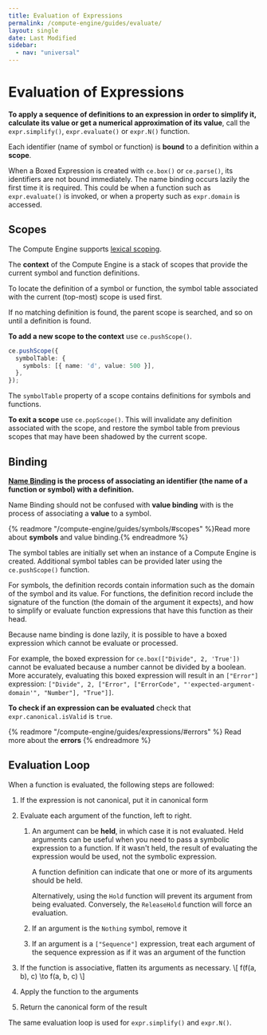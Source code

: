 ```yaml
---
title: Evaluation of Expressions
permalink: /compute-engine/guides/evaluate/
layout: single
date: Last Modified
sidebar:
  - nav: "universal"
---
```


# Evaluation of Expressions

**To apply a sequence of definitions to an expression in order to
simplify it, calculate its value or get a numerical approximation of its value**, 
call the `expr.simplify()`, `expr.evaluate()` or `expr.N()` function.

Each identifier (name of symbol or function) is **bound** to a definition 
within a **scope**.

When a Boxed Expression is created with `ce.box()` or `ce.parse()`, its
identifiers are not bound immediately. The name binding occurs lazily the 
first time it is required. This could be when a function such as 
`expr.evaluate()` is invoked, or when a property such as `expr.domain` 
is accessed.

## Scopes

The Compute Engine supports
[lexical scoping](<https://en.wikipedia.org/wiki/Scope_(computer_science)>).

The **context** of the Compute Engine is a stack of scopes that provide the
current symbol and function definitions.

To locate the definition of a symbol or function, the symbol table associated
with the current (top-most) scope is used first.

If no matching definition is found, the parent scope is searched, and so on
until a definition is found.

**To add a new scope to the context** use `ce.pushScope()`.

```ts
ce.pushScope({
  symbolTable: {
    symbols: [{ name: 'd', value: 500 }],
  },
});
```

The `symbolTable` property of a scope contains definitions for symbols and
functions.

**To exit a scope** use `ce.popScope()`. This will invalidate any definition
associated with the scope, and restore the symbol table from previous scopes
that may have been shadowed by the current scope.


## Binding

**[Name Binding](https://en.wikipedia.org/wiki/Name_binding) is the process of
associating an identifier (the name of a function or symbol) with a definition.**

Name Binding should not be confused with **value binding** with is the process
of associating a **value** to a symbol.

{% readmore "/compute-engine/guides/symbols/#scopes" %}Read more about
<strong>symbols</strong> and value binding.{% endreadmore %}


The symbol tables are initially set when an instance of a Compute Engine is 
created. Additional symbol tables can be provided later using the `ce.pushScope()` function.

For symbols, the definition records contain information such as the domain of 
the symbol and its value. For functions, the definition record include the 
signature of the function (the  domain of the argument it expects), and how to
simplify or evaluate function expressions that have this function as their head.

Because name binding is done lazily, it is possible to have a boxed
expression which cannot be evaluate or processed.

For example, the boxed expression for `ce.box(["Divide", 2, 'True'])` cannot
be evaluated because a number cannot be divided by a boolean. More accurately,
evaluating this boxed expression will result in an `["Error"]` expression:
`["Divide", 2, ["Error", ["ErrorCode", "'expected-argument-domain'", "Number"], "True"]]`.

**To check if an expression can be evaluated** check that `expr.canonical.isValid`
is `true`.


{% readmore "/compute-engine/guides/expressions/#errors" %} Read more about the
<strong>errors</strong> {% endreadmore %}

## Evaluation Loop

When a function is evaluated, the following steps are followed:

1. If the expression is not canonical, put it in canonical form

2. Evaluate each argument of the function, left to right.

    1. An argument can be **held**, in which case it is not evaluated.
        Held arguments can be useful when you need to pass a symbolic expression to
        a function. If it wasn't held, the result of evaluating the expression would
        be used, not the symbolic expression.

        A function definition can indicate that one or more of its arguments should
        be held.

        Alternatively, using the `Hold` function  will prevent its argument from
        being evaluated. Conversely, the `ReleaseHold` function will force
        an evaluation.

    2. If an argument is the `Nothing` symbol, remove it

    3. If an argument is a `["Sequence"]` expression, treat each argument of 
        the sequence expression as if it was an argument of the function

3. If the function is associative, flatten its arguments as necessary.
   \\[ f(f(a, b), c) \to f(a, b, c) \\]

4. Apply the function to the arguments

5. Return the canonical form of the result


The same evaluation loop is used for `expr.simplify()` and `expr.N()`.